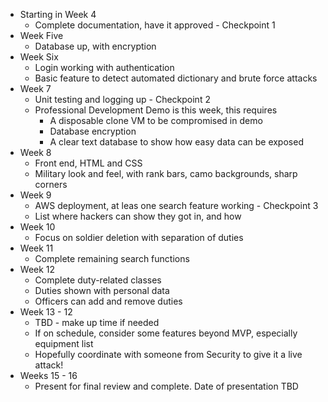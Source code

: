 * Starting in Week 4
    * Complete documentation, have it approved - Checkpoint 1
* Week Five
    * Database up, with encryption
* Week Six
    * Login working with authentication
    * Basic feature to detect automated dictionary and brute force attacks
* Week 7
    * Unit testing and logging up - Checkpoint 2
    * Professional Development Demo is this week, this requires
        * A disposable clone VM to be compromised in demo
        * Database encryption
        * A clear text database to show how easy data can be exposed
* Week 8
    * Front end, HTML and CSS
    * Military look and feel, with rank bars, camo backgrounds, sharp corners
* Week 9
    * AWS deployment, at leas one search feature working - Checkpoint 3
    * List where hackers can show they got in, and how 
* Week 10
    * Focus on soldier deletion with separation of duties
* Week 11
    * Complete remaining search functions
* Week 12
    * Complete duty-related classes
    * Duties shown with personal data
    * Officers can add and remove duties
* Week 13 - 12 
    * TBD - make up time if needed
    * If on schedule, consider some features beyond MVP, especially equipment list
    * Hopefully coordinate with someone from Security to give it a live attack!
* Weeks 15 - 16
    * Present for final review and complete.  Date of presentation TBD
    
    
    